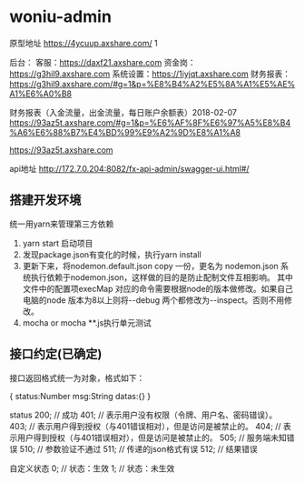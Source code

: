 # woniu-admin

原型地址
https://4ycuup.axshare.com/
1

后台：
客服：https://daxf21.axshare.com
资金岗：https://g3hil9.axshare.com
系统设置：https://1iyjqt.axshare.com
财务报表：https://g3hil9.axshare.com/#g=1&p=%E8%B4%A2%E5%8A%A1%E5%AE%A1%E6%A0%B8

财务报表（入金流量，出金流量，每日账户余额表）2018-02-07
https://93az5t.axshare.com/#g=1&p=%E6%AF%8F%E6%97%A5%E8%B4%A6%E6%88%B7%E4%BD%99%E9%A2%9D%E8%A1%A8



https://93az5t.axshare.com


api地址
http://172.7.0.204:8082/fx-api-admin/swagger-ui.html#/

## 搭建开发环境

统一用yarn来管理第三方依赖

1. yarn start 启动项目
2. 发现package.json有变化的时候，执行yarn install
3. 更新下来，将nodemon.default.json copy 一份，更名为 nodemon.json 系统执行依赖于nodemon.json，这样做的目的是防止配制文件互相影响。
其中文件中的配置项execMap 对应的命令需要根据node的版本做修改。如果自己电脑的node 版本为8以上则将--debug 两个都修改为--inspect。否则不用修改。
4. mocha or mocha **.js执行单元测试


## 接口约定(已确定)

接口返回格式统一为对象，格式如下：

{
    status:Number
    msg:String
    datas:{}
}

status
    200;  //  成功
    401;  // 表示用户没有权限（令牌、用户名、密码错误）。
    403;  // 表示用户得到授权（与401错误相对），但是访问是被禁止的。
    404;  // 表示用户得到授权（与401错误相对），但是访问是被禁止的。
    505;  // 服务端未知错误
    510;  // 参数验证不通过
    511;  // 传递的json格式有误
    512;  // 结果错误

自定义状态
    0; // 状态：生效
    1; // 状态：未生效